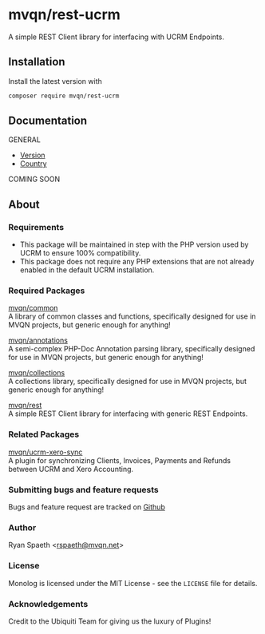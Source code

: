 # mvqn/rest-ucrm
A simple REST Client library for interfacing with UCRM Endpoints.

## Installation
Install the latest version with
```bash
composer require mvqn/rest-ucrm
```


## Documentation

GENERAL
- [Version](docs/UCRM/Endpoints/Version.md)
- [Country](docs/UCRM/Endpoints/Country.md)


COMING SOON



## About

### Requirements
- This package will be maintained in step with the PHP version used by UCRM to ensure 100% compatibility.
- This package does not require any PHP extensions that are not already enabled in the default UCRM installation.


### Required Packages
[mvqn/common](https://github.com/mvqn/common)\
A library of common classes and functions, specifically designed for use in MVQN projects, but generic enough for anything!

[mvqn/annotations](https://github.com/mvqn/annotations)\
A semi-complex PHP-Doc Annotation parsing library, specifically designed for use in MVQN projects, but generic enough for anything!

[mvqn/collections](https://github.com/mvqn/collections)\
A collections library, specifically designed for use in MVQN projects, but generic enough for anything!

[mvqn/rest](https://github.com/mvqn/collections)\
A simple REST Client library for interfacing with generic REST Endpoints.


### Related Packages
[mvqn/ucrm-xero-sync](https://github.com/mvqn/ucrm-xero-sync)\
A plugin for synchronizing Clients, Invoices, Payments and Refunds between UCRM and Xero Accounting.


### Submitting bugs and feature requests
Bugs and feature request are tracked on [Github](https://github.com/mvqn/rest-ucrm/issues)

### Author
Ryan Spaeth <[rspaeth@mvqn.net](mailto:rspaeth@mvqn.net)>

### License
Monolog is licensed under the MIT License - see the `LICENSE` file for details.

### Acknowledgements
Credit to the Ubiquiti Team for giving us the luxury of Plugins!